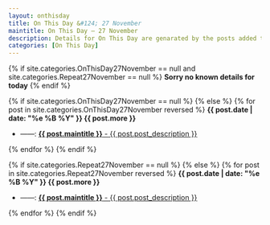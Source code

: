 ```yaml
---
layout: onthisday
title: On This Day &#124; 27 November
maintitle: On This Day — 27 November
description: Details for On This Day are genarated by the posts added to the website so the content is subject to changes/updates over time.
categories: [On This Day]
---
```


{% if site.categories.OnThisDay27November == null and site.categories.Repeat27November == null %}
<strong>Sorry no known details for today</strong>
{% endif %}

{% if site.categories.OnThisDay27November == null %}
{% else %}
{% for post in site.categories.OnThisDay27November reversed %}
<strong>{{ post.date | date: "%e %B %Y" }} {{ post.more }}</strong>
<ul>
<li> ——: <a href="{{ post.url }}"><strong>{{ post.maintitle }}</strong> - {{ post.post_description }}</a></li>
</ul>
{% endfor %}
{% endif %}

{% if site.categories.Repeat27November == null %}
{% else %}
{% for post in site.categories.Repeat27November reversed %}
<strong>{{ post.date | date: "%e %B %Y" }} {{ post.more }}</strong>
<ul>
<li> ——: <a href="{{ post.url }}"><strong>{{ post.maintitle }}</strong> - {{ post.post_description }}</a></li>
</ul>
{% endfor %}
{% endif %}

